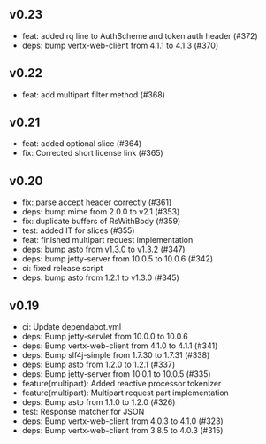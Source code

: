 ## v0.23

 - feat: added rq line to AuthScheme and token auth header (#372) 
 - deps: bump vertx-web-client from 4.1.1 to 4.1.3 (#370)

## v0.22

 - feat: add multipart filter method (#368)

## v0.21

 - feat: added optional slice (#364)
 - fix: Corrected short license link (#365)

## v0.20

 - fix: parse accept header correctly (#361)
 - deps: bump mime from 2.0.0 to v2.1 (#353)
 - fix: duplicate buffers of RsWithBody (#359)
 - test: added IT for slices (#355)
 - feat: finished multipart request implementation
 - deps: bump asto from v1.3.0 to v1.3.2 (#347)
 - deps: bump jetty-server from 10.0.5 to 10.0.6 (#342)
 - ci: fixed release script
 - deps: bump asto from 1.2.1 to v1.3.0 (#345)

## v0.19

 - ci: Update dependabot.yml
 - deps: Bump jetty-servlet from 10.0.0 to 10.0.6
 - deps: Bump vertx-web-client from 4.1.0 to 4.1.1 (#341)
 - deps: Bump slf4j-simple from 1.7.30 to 1.7.31 (#338)
 - deps: Bump asto from 1.2.0 to 1.2.1 (#337)
 - deps: Bump jetty-server from 10.0.1 to 10.0.5 (#335)
 - feature(multipart): Added reactive processor tokenizer
 - feature(multipart): Multipart request part implementation
 - deps: Bump asto from 1.1.0 to 1.2.0 (#326)
 - test: Response matcher for JSON
 - deps: Bump vertx-web-client from 4.0.3 to 4.1.0 (#323)
 - deps: Bump vertx-web-client from 3.8.5 to 4.0.3 (#315)
